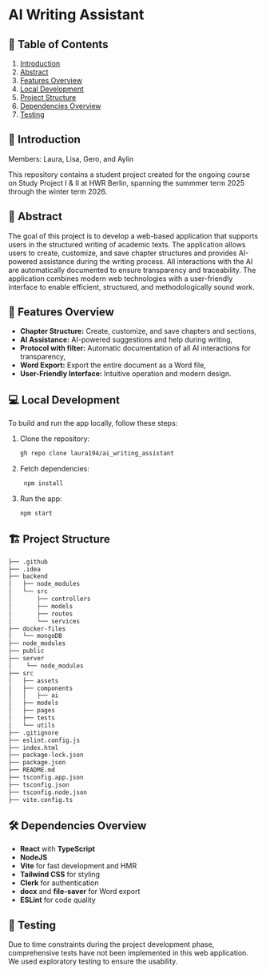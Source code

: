 # AI Writing Assistant

## 📑 Table of Contents

1. [Introduction](#introduction)
2. [Abstract](#-abstract)
3. [Features Overview](#-features-overview)
4. [Local Development](#local-development)
5. [Project Structure](#-project-structure)
6. [Dependencies Overview](#-dependencies-overview)
7. [Testing](#-testing)

## 🌟 Introduction

Members: Laura, Lisa, Gero, and Aylin

This repository contains a student project created for the ongoing course
on Study Project I & II at HWR Berlin, spanning the summmer term 2025 through 
the winter term 2026.

## 📖 Abstract

The goal of this project is to develop a web-based application that supports users in the structured writing of academic texts. The application allows users to create, customize, and save chapter structures and provides AI-powered assistance during the writing process. All interactions with the AI are automatically documented to ensure transparency and traceability. The application combines modern web technologies with a user-friendly interface to enable efficient, structured, and methodologically sound work.

## 📱 Features Overview

- **Chapter Structure:** Create, customize, and save chapters and sections,
- **AI Assistance:** AI-powered suggestions and help during writing,
- **Protocol with filter:** Automatic documentation of all AI interactions for transparency,
- **Word Export:** Export the entire document as a Word file,
- **User-Friendly Interface:** Intuitive operation and modern design.

## 💻 Local Development

To build and run the app locally, follow these steps:

1. Clone the repository:
    ```bash
    gh repo clone laura194/ai_writing_assistant
   ```

2. Fetch dependencies:
    ```bash
     npm install
     ```
3. Run the app:
     ```bash
     npm start
     ```

## 🏗️ Project Structure

```bash
├── .github
├── .idea
├── backend
│   ├── node_modules
│   └── src
│       ├── controllers
│       ├── models
│       ├── routes
│       └── services
├── docker-files
│   └── mongoDB
├── node_modules
├── public
├── server
│    └── node_modules
├── src
│   ├── assets
│   ├── components
│   │   ├── ai
│   ├── models
│   ├── pages
│   ├── tests
│   └── utils
├── .gitignore
├── eslint.config.js
├── index.html
├── package-lock.json
├── package.json
├── README.md
├── tsconfig.app.json
├── tsconfig.json
├── tsconfig.node.json
├── vite.config.ts
```

## 🛠️ Dependencies Overview

- **React** with **TypeScript**
- **NodeJS**
- **Vite** for fast development and HMR
- **Tailwind CSS** for styling
- **Clerk** for authentication
- **docx** and **file-saver** for Word export
- **ESLint** for code quality

## 🧪 Testing

Due to time constraints during the project development phase, comprehensive tests have not been implemented in this web application. We used exploratory testing to ensure the usability.
